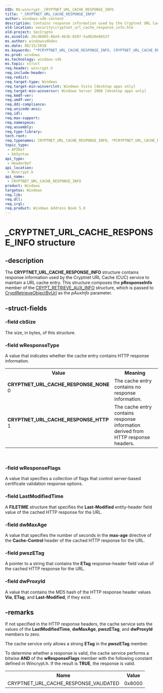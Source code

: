 ```yaml
---
UID: NS:wincrypt._CRYPTNET_URL_CACHE_RESPONSE_INFO
title: "_CRYPTNET_URL_CACHE_RESPONSE_INFO"
author: windows-sdk-content
description: Contains response information used by the Cryptnet URL Cache (CUC) service to maintain a URL cache entry.
old-location: security\cryptnet_url_cache_response_info.htm
old-project: SecCrypto
ms.assetid: 26cd6065-8be9-4b3b-8207-5ad620e9b537
ms.author: windowssdkdev
ms.date: 08/15/2018
ms.keywords: "*PCRYPTNET_URL_CACHE_RESPONSE_INFO, CRYPTNET_URL_CACHE_RESPONSE_HTTP, CRYPTNET_URL_CACHE_RESPONSE_INFO, CRYPTNET_URL_CACHE_RESPONSE_INFO structure [Security], CRYPTNET_URL_CACHE_RESPONSE_NONE, PCRYPTNET_URL_CACHE_RESPONSE_INFO, PCRYPTNET_URL_CACHE_RESPONSE_INFO structure pointer [Security], _CRYPTNET_URL_CACHE_RESPONSE_INFO, security.cryptnet_url_cache_response_info, wincrypt/CRYPTNET_URL_CACHE_RESPONSE_INFO, wincrypt/PCRYPTNET_URL_CACHE_RESPONSE_INFO"
ms.prod: windows
ms.technology: windows-sdk
ms.topic: struct
req.header: wincrypt.h
req.include-header: 
req.redist: 
req.target-type: Windows
req.target-min-winverclnt: Windows Vista [desktop apps only]
req.target-min-winversvr: Windows Server 2008 [desktop apps only]
req.kmdf-ver: 
req.umdf-ver: 
req.ddi-compliance: 
req.unicode-ansi: 
req.idl: 
req.max-support: 
req.namespace: 
req.assembly: 
req.type-library: 
tech.root: 
req.typenames: CRYPTNET_URL_CACHE_RESPONSE_INFO, *PCRYPTNET_URL_CACHE_RESPONSE_INFO
topic_type:
 - APIRef
 - kbSyntax
api_type:
 - HeaderDef
api_location:
 - Wincrypt.h
api_name:
 - CRYPTNET_URL_CACHE_RESPONSE_INFO
product: Windows
targetos: Windows
req.lib: 
req.dll: 
req.irql: 
req.product: Windows Address Book 5.0
---
```


# _CRYPTNET_URL_CACHE_RESPONSE_INFO structure


## -description


The <b>CRYPTNET_URL_CACHE_RESPONSE_INFO</b> structure contains response information used by the Cryptnet URL Cache (CUC) service to maintain a URL cache entry. This structure composes the <b>pResponseInfo</b> member of the <a href="https://msdn.microsoft.com/33ea51e7-c3e3-4cf8-ade0-099cb8b2e651">CRYPT_RETRIEVE_AUX_INFO</a> structure, which is passed to <a href="https://msdn.microsoft.com/2e205f97-be9b-4358-ba22-d475b6a250b7">CryptRetrieveObjectByUrl</a> as the <i>pAuxInfo</i> parameter.


## -struct-fields




### -field cbSize

The size, in bytes, of this structure.


### -field wResponseType

A value that indicates whether the cache entry contains HTTP response information.

<table>
<tr>
<th>Value</th>
<th>Meaning</th>
</tr>
<tr>
<td width="40%"><a id="CRYPTNET_URL_CACHE_RESPONSE_NONE"></a><a id="cryptnet_url_cache_response_none"></a><dl>
<dt><b>CRYPTNET_URL_CACHE_RESPONSE_NONE</b></dt>
<dt>0</dt>
</dl>
</td>
<td width="60%">
The cache entry contains no response information.

</td>
</tr>
<tr>
<td width="40%"><a id="CRYPTNET_URL_CACHE_RESPONSE_HTTP"></a><a id="cryptnet_url_cache_response_http"></a><dl>
<dt><b>CRYPTNET_URL_CACHE_RESPONSE_HTTP</b></dt>
<dt>1</dt>
</dl>
</td>
<td width="60%">
The cache entry contains response information derived from HTTP response headers.

</td>
</tr>
</table>
 


### -field wResponseFlags

A value that specifies a collection of flags that control server-based certificate validation response options.


### -field LastModifiedTime

A <b>FILETIME</b> structure that specifies the <b>Last-Modified</b> entity-header field value  of the cached HTTP response for the URL.


### -field dwMaxAge

A value that specifies the number of seconds in the <b>max-age</b> directive  of the <b>Cache-Control</b> header of the cached HTTP response for the URL.


### -field pwszETag

A pointer to a string that contains the <b>ETag</b> response-header field value of the cached HTTP response for the URL.


### -field dwProxyId

A value that contains the MD5 hash of the HTTP response header values <b>Via</b>, <b>ETag</b>, and <b>Last-Modified</b>, if they exist.


## -remarks



If not specified in the HTTP response headers, the cache service sets the values of the <b>LastModifiedTime</b>, <b>dwMaxAge</b>, <b>pwszETag</b>, and <b>dwProxyId</b> members to zero.

The cache service only allows a strong <b>ETag</b> in the <b>pwszETag</b> member.

To determine whether a response is valid, the cache service performs a bitwise <b>AND</b> of the <b>wResponseFlags</b> member with the following constant defined in Wincrypt.h. If the result is <b>TRUE</b>, the response is valid.

<table>
<tr>
<th>Name</th>
<th>Value</th>
</tr>
<tr>
<td>CRYPTNET_URL_CACHE_RESPONSE_VALIDATED</td>
<td>0x8000</td>
</tr>
</table>
 



